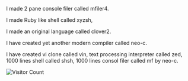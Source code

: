 I made 2 pane console filer called mfiler4.

I made Ruby like shell called xyzsh,

I made an original language called clover2. 

I have created yet another modern compiler called neo-c.

I have created vi clone called vin,  text processing interpreter called zed, 1000 lines shell called shsh, 1000 lines consol filer called mf by neo-c.

![Visitor Count](https://profile-counter.glitch.me/ab25cq/count.svg)

